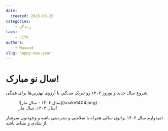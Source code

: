 ```yaml
---
date:
  created: 2025-03-20
categories:
    - زندگی
tags:
    - Life
authors:
    - Masoud
slug: happy-new-year
---
```


# سال نو مبارک!
شروع سال جدید و نوروز ۱۴۰۴ رو تبریک می‌گم، با آرزوی بهترین‌ها برای همگی.

<figure markdown="span">
   ![سال ۱۴۰۴ - سال مار](snake1404.png)
  <figcaption>سال ۱۴۰۴، سال مار!</figcaption>
</figure>

<!-- more -->

امیدوارم سال ۱۴۰۴ براتون سالی همراه با سلامتی و تندرستی باشه و وجودتون سرشار از شادی و نشاط باشه. 